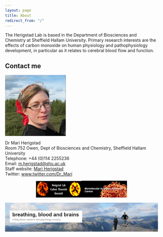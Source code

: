```yaml
---
layout: page
title: About
redirect_from: "/"
---
```

The Herigstad Lab is based in the Department of Biosciences and Chemistry at Sheffield Hallam University. Primary research interests are the effects of carbon monoxide on human physiology and pathophysiology development, in particular as it relates to cerebral blood flow and function. 

## Contact me
  
<img src="/assets/mariherigstadportrait.jpg" alt="Mari Herigstad" align="middle" style="width: 200px;"/> 

Dr Mari Herigstad<br>
Room 752 Owen, Dept of Biosciences and Chemistry, Sheffield Hallam University<br>
Telephone: +44 (0)114 2255236<br>
Email: <m.herigstad@shu.ac.uk><br>
Staff website: <a href="https://www.shu.ac.uk/about-us/our-people/staff-profiles/mari-herigstad">Mari Herigstad</a><br>
Twitter: <a href="https://twitter.com/Dr_Mari">www.twitter.com/Dr_Mari</a><br>

<p align="middle">
  <img src="/assets/lab_logo.jpg" alt="Herigstad Lab" style="width: 150px;" /><img src="/assets/BMRC_logo.jpg" alt="BMRC" style="width: 150px;" />   
</p>

<a href="https://mariherigstad.wordpress.com"><img src="/assets/blog_banner.jpg" alt="Blog" align="middle" style="width: 600px;"/> </a><br>
